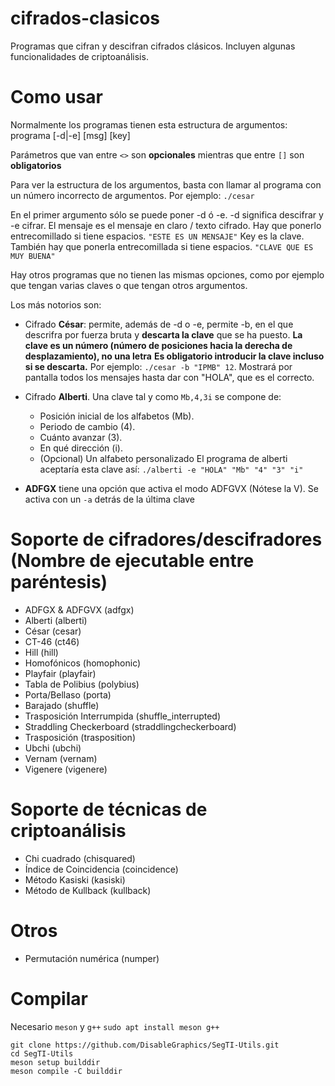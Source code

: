 # cifrados-clasicos
Programas que cifran y descifran cifrados clásicos. Incluyen algunas funcionalidades de criptoanálisis.

# Como usar
Normalmente los programas tienen esta estructura de argumentos:
programa [-d|-e] [msg] [key]

Parámetros que van entre `<>` son **opcionales** mientras que entre `[]` son **obligatorios**

Para ver la estructura de los argumentos, basta con llamar al programa con un número incorrecto de argumentos.
Por ejemplo: `./cesar`

En el primer argumento sólo se puede poner -d ó -e. -d significa descifrar y -e cifrar.
El mensaje es el mensaje en claro / texto cifrado. Hay que ponerlo entrecomillado si tiene espacios. `"ESTE ES UN MENSAJE"`
Key es la clave. También hay que ponerla entrecomillada si tiene espacios. `"CLAVE QUE ES MUY BUENA"`

Hay otros programas que no tienen las mismas opciones, como por ejemplo que tengan varias claves o que tengan otros argumentos.

Los más notorios son:
- Cifrado **César**: permite, además de -d o -e, permite -b, en el que descrifra por fuerza bruta y **descarta la clave** que se ha puesto.
**La clave es un número (número de posiciones hacia la derecha de desplazamiento), no una letra**
**Es obligatorio introducir la clave incluso si se descarta.**
Por ejemplo: `./cesar -b "IPMB" 12`. Mostrará por pantalla todos los mensajes hasta dar con "HOLA", que es el correcto.

- Cifrado **Alberti**. Una clave tal y como `Mb,4,3i` se compone de:
	- Posición inicial de los alfabetos (Mb).
	- Periodo de cambio (4).
	- Cuánto avanzar (3).
	- En qué dirección (i).
	- (Opcional) Un alfabeto personalizado
El programa de alberti aceptaría esta clave así:
`./alberti -e "HOLA" "Mb" "4" "3" "i"`
- **ADFGX** tiene una opción que activa el modo ADFGVX (Nótese la V). Se activa con un `-a` detrás de la última clave

# Soporte de cifradores/descifradores (Nombre de ejecutable entre paréntesis)
- ADFGX & ADFGVX (adfgx)
- Alberti (alberti)
- César (cesar)
- CT-46 (ct46)
- Hill (hill)
- Homofónicos (homophonic)
- Playfair (playfair)
- Tabla de Polibius (polybius)
- Porta/Bellaso (porta)
- Barajado (shuffle)
- Trasposición Interrumpida (shuffle_interrupted)
- Straddling Checkerboard (straddlingcheckerboard)
- Trasposición (trasposition)
- Ubchi (ubchi)
- Vernam (vernam)
- Vigenere (vigenere)

# Soporte de técnicas de criptoanálisis
- Chi cuadrado (chisquared)
- Índice de Coincidencia (coincidence)
- Método Kasiski (kasiski)
- Método de Kullback (kullback)

# Otros
- Permutación numérica (numper)

# Compilar
Necesario `meson` y `g++`
`sudo apt install meson g++`

```
git clone https://github.com/DisableGraphics/SegTI-Utils.git
cd SegTI-Utils
meson setup builddir
meson compile -C builddir
```